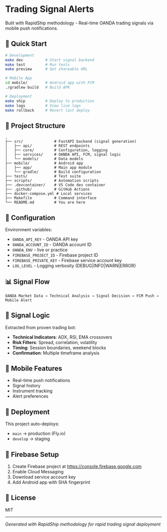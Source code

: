 # Trading Signal Alerts

Built with RapidShip methodology - Real-time OANDA trading signals via mobile push notifications.

## 🚀 Quick Start

```bash
# Development
make dev          # Start signal backend
make test         # Run tests
make preview      # Get shareable URL

# Mobile App
cd mobile/        # Android app with FCM
./gradlew build   # Build APK

# Deployment
make ship         # Deploy to production
make logs         # View live logs
make rollback     # Revert last deploy
```

## 📁 Project Structure

```
.
├── src/              # FastAPI backend (signal generation)
│   ├── api/          # REST endpoints
│   ├── core/         # Configuration, logging
│   ├── services/     # OANDA API, FCM, signal logic
│   └── models/       # Data models
├── mobile/           # Android app
│   ├── app/          # Main app module
│   └── gradle/       # Build configuration
├── tests/            # Test suite
├── scripts/          # Automation scripts
├── .devcontainer/    # VS Code dev container
├── .github/          # GitHub Actions
├── docker-compose.yml # Local services
├── Makefile          # Command interface
└── README.md         # You are here
```

## 🔧 Configuration

Environment variables:
- `OANDA_API_KEY` - OANDA API key
- `OANDA_ACCOUNT_ID` - OANDA account ID
- `OANDA_ENV` - live or practice
- `FIREBASE_PROJECT_ID` - Firebase project ID
- `FIREBASE_PRIVATE_KEY` - Firebase service account key
- `LOG_LEVEL` - Logging verbosity (DEBUG|INFO|WARN|ERROR)

## 📊 Signal Flow

```
OANDA Market Data → Technical Analysis → Signal Decision → FCM Push → Mobile Alert
```

## 🎯 Signal Logic

Extracted from proven trading bot:
- **Technical Indicators**: ADX, RSI, EMA crossovers
- **Risk Filters**: Spread, correlation, volatility
- **Timing**: Session boundaries, weekend blocks
- **Confirmation**: Multiple timeframe analysis

## 📱 Mobile Features

- Real-time push notifications
- Signal history
- Instrument tracking
- Alert preferences

## 🚢 Deployment

This project auto-deploys:
- `main` → production (Fly.io)
- `develop` → staging

## 🔐 Firebase Setup

1. Create Firebase project at https://console.firebase.google.com
2. Enable Cloud Messaging
3. Download service account key
4. Add Android app with SHA fingerprint

## 📝 License

MIT

---
*Generated with RapidShip methodology for rapid trading signal deployment*
